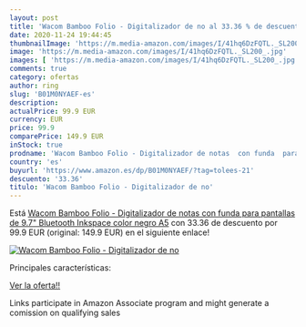```yaml
---
layout: post
title: 'Wacom Bamboo Folio - Digitalizador de no al 33.36 % de descuento'
date: 2020-11-24 19:44:45
thumbnailImage: 'https://m.media-amazon.com/images/I/41hq6DzFQTL._SL200_.jpg'
image: 'https://m.media-amazon.com/images/I/41hq6DzFQTL._SL200_.jpg'
images: [ 'https://m.media-amazon.com/images/I/41hq6DzFQTL._SL200_.jpg' ]
comments: true
category: ofertas
author: ring
slug: 'B01M0NYAEF-es'
description:
actualPrice: 99.9 EUR
currency: EUR
price: 99.9
comparePrice: 149.9 EUR
inStock: true
prodname: 'Wacom Bamboo Folio - Digitalizador de notas  con funda  para pantallas de 9.7"  Bluetooth  Inkspace  color negro  A5'
country: 'es'
buyurl: 'https://www.amazon.es/dp/B01M0NYAEF/?tag=tolees-21'
descuento: '33.36'
titulo: 'Wacom Bamboo Folio - Digitalizador de no'
---
```


Está [Wacom Bamboo Folio - Digitalizador de notas  con funda  para pantallas de 9.7"  Bluetooth  Inkspace  color negro  A5](https://www.amazon.es/dp/B01M0NYAEF/?tag=tolees-21) con 33.36 de descuento por 99.9 EUR (original: 149.9 EUR) en el siguiente enlace!

[![Wacom Bamboo Folio - Digitalizador de no](https://m.media-amazon.com/images/I/41hq6DzFQTL._SL200_.jpg)](https://www.amazon.es/dp/B01M0NYAEF/?tag=tolees-21)

Principales características:


[Ver la oferta!!](https://www.amazon.es/dp/B01M0NYAEF/?tag=tolees-21)

Links participate in Amazon Associate program and might generate a comission on qualifying sales


